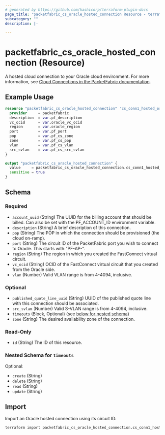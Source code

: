 ```yaml
---
# generated by https://github.com/hashicorp/terraform-plugin-docs
page_title: "packetfabric_cs_oracle_hosted_connection Resource - terraform-provider-packetfabric"
subcategory: ""
description: |-
  
---
```


# packetfabric_cs_oracle_hosted_connection (Resource)

 A hosted cloud connection to your Oracle cloud environment. For more information, see [Cloud Connections in the PacketFabric documentation](https://docs.packetfabric.com/cloud/).


## Example Usage

```terraform
resource "packetfabric_cs_oracle_hosted_connection" "cs_conn1_hosted_oracle" {
  provider     = packetfabric
  description  = var.pf_description
  vc_ocid      = var.oracle_vc_ocid
  region       = var.oracle_region
  port         = var.pf_port
  pop          = var.pf_cs_zone
  zone         = var.pf_cs_pop
  vlan         = var.pf_cs_vlan
  src_svlan    = var.pf_cs_src_svlan
}

output "packetfabric_cs_oracle_hosted_connection" {
  value     = packetfabric_cs_oracle_hosted_connection.cs_conn1_hosted_oracle
  sensitive = true
}
```

<!-- schema generated by tfplugindocs -->
## Schema

### Required

- `account_uuid` (String) The UUID for the billing account that should be billed. Can also be set with the PF_ACCOUNT_ID environment variable.
- `description` (String) A brief description of this connection.
- `pop` (String) The POP in which the connection should be provisioned (the cloud on-ramp).
- `port` (String) The circuit ID of the PacketFabric port you wish to connect to Oracle. This starts with "PF-AP-".
- `region` (String) The region in which you created the FastConnect virtual circuit.
- `vc_ocid` (String) OCID of the FastConnect virtual circuit that you created from the Oracle side.
- `vlan` (Number) Valid VLAN range is from 4-4094, inclusive.

### Optional

- `published_quote_line_uuid` (String) UUID of the published quote line with this connection should be associated.
- `src_svlan` (Number) Valid S-VLAN range is from 4-4094, inclusive.
- `timeouts` (Block, Optional) (see [below for nested schema](#nestedblock--timeouts))
- `zone` (String) The desired availability zone of the connection.

### Read-Only

- `id` (String) The ID of this resource.

<a id="nestedblock--timeouts"></a>
### Nested Schema for `timeouts`

Optional:

- `create` (String)
- `delete` (String)
- `read` (String)
- `update` (String)

## Import

Import an Oracle hosted connection using its circuit ID.

```bash
terraform import packetfabric_cs_oracle_hosted_connection.cs_conn1_hosted_oracle PF-CC-WDC-NYC-1726496-PF
```